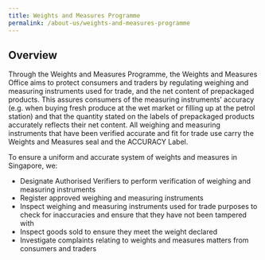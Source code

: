 ```yaml
---
title: Weights and Measures Programme
permalink: /about-us/weights-and-measures-programme
---
```

## Overview

Through the Weights and Measures Programme, the Weights and Measures Office aims to protect consumers and traders by regulating weighing and measuring instruments used for trade, and the net content of prepackaged products. This assures consumers of the measuring instruments’ accuracy (e.g. when buying fresh produce at the wet market or filling up at the petrol station) and that the quantity stated on the labels of prepackaged products accurately reflects their net content. All weighing and measuring instruments that have been verified accurate and fit for trade use carry the Weights and Measures seal and the ACCURACY Label.
 
To ensure a uniform and accurate system of weights and measures in Singapore, we:

- Designate Authorised Verifiers to perform verification of weighing and measuring instruments
- Register approved weighing and measuring instruments
- Inspect weighing and measuring instruments used for trade purposes to check for inaccuracies and ensure that they have not been tampered with
- Inspect goods sold to ensure they meet the weight declared
- Investigate complaints relating to weights and measures matters from consumers and traders
